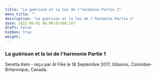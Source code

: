 ```yaml
---
title: "La guérison et la loi de l'harmonie Partie 1"
menu_title: ""
description: "La guérison et la loi de l'harmonie Partie 1"
date: 2022-06-01 06:00:01+00:107
draft: False
hidden: True
weight:
---
```

### La guérison et la loi de l'harmonie Partie 1

Seretta Kem - reçu par Al Fike le 18 Septembre 2017, Gibsons, Colombie-Britannique, Canada.



